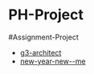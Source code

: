 # PH-Project

#Assignment-Project

- [g3-architect](https://programmershipon.github.io/PH-Project/g3-architect/)
- [new-year-new--me](https://programmershipon.github.io/PH-Project/new-year-new--me/)
